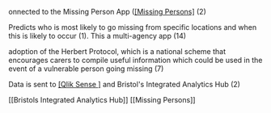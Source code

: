 onnected to the Missing Person App ([[Missing Persons]](35) (2)

Predicts who is most likely to go missing from specific locations and when this is likely to occur (1).  This a multi-agency app (14)

adoption of the Herbert Protocol, which is a national scheme that encourages carers to compile useful information which could be used in the event of a vulnerable person going missing (7)

Data is sent to [[Qlik Sense ]](1) and Bristol's Integrated Analytics Hub (2) 

[[Bristols Integrated Analytics Hub]]
[[Missing Persons]]

